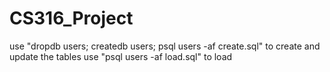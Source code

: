 # CS316_Project

use "dropdb users; createdb users; psql users -af create.sql" to create and update the tables
use "psql users -af load.sql" to load
